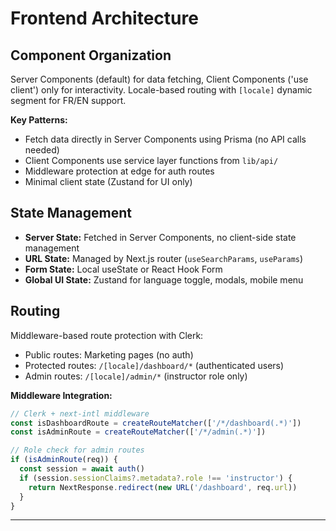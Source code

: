 # Frontend Architecture

## Component Organization

Server Components (default) for data fetching, Client Components ('use client') only for interactivity. Locale-based routing with `[locale]` dynamic segment for FR/EN support.

**Key Patterns:**
- Fetch data directly in Server Components using Prisma (no API calls needed)
- Client Components use service layer functions from `lib/api/`
- Middleware protection at edge for auth routes
- Minimal client state (Zustand for UI only)

## State Management

- **Server State:** Fetched in Server Components, no client-side state management
- **URL State:** Managed by Next.js router (`useSearchParams`, `useParams`)
- **Form State:** Local useState or React Hook Form
- **Global UI State:** Zustand for language toggle, modals, mobile menu

## Routing

Middleware-based route protection with Clerk:
- Public routes: Marketing pages (no auth)
- Protected routes: `/[locale]/dashboard/*` (authenticated users)
- Admin routes: `/[locale]/admin/*` (instructor role only)

**Middleware Integration:**
```typescript
// Clerk + next-intl middleware
const isDashboardRoute = createRouteMatcher(['/*/dashboard(.*)'])
const isAdminRoute = createRouteMatcher(['/*/admin(.*)'])

// Role check for admin routes
if (isAdminRoute(req)) {
  const session = await auth()
  if (session.sessionClaims?.metadata?.role !== 'instructor') {
    return NextResponse.redirect(new URL('/dashboard', req.url))
  }
}
```

---
